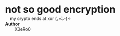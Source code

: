 <font size="6px">**not so good encryption**</font><br>
&nbsp;&nbsp;&nbsp;&nbsp;my crypto ends at xor (｡•̀ᴗ-)✧<br>
**Author**<br>
&nbsp;&nbsp;&nbsp;&nbsp;&nbsp;&nbsp;&nbsp;&nbsp;X3eRo0